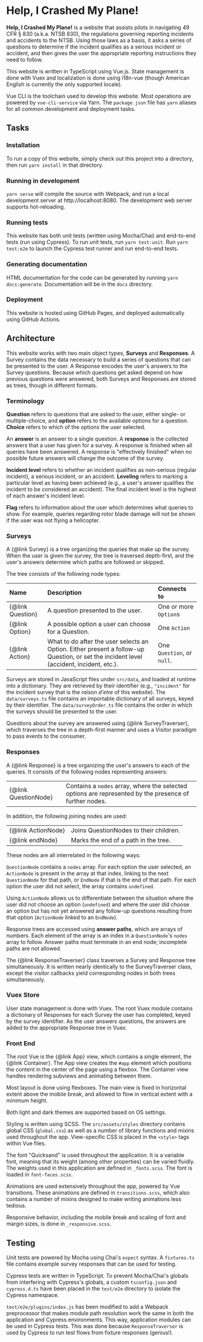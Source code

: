 # Help, I Crashed My Plane!

**Help, I Crashed My Plane!** is a website that assists pilots in navigating
49 CFR § 830 (a.k.a. NTSB 830), the regulations governing reporting incidents
and accidents to the NTSB. Using those laws as a basis, it asks a series of
questions to determine if the incident qualifies as a serious incident or
accident, and then gives the user the appropriate reporting instructions they
need to follow.

This website is written in TypeScript using Vue.js. State management is done
with Vuex and localization is done using i18n-vue (though American English is
currently the only supported locale).

Vue CLI is the toolchain used to develop this website. Most operations are
powered by `vue-cli-service` via Yarn. The `package.json` file has `yarn`
aliases for all common development and deployment tasks.

## Tasks

### Installation

To run a copy of this website, simply check out this project into a directory,
then run `yarn install` in that directory.

### Running in development

`yarn serve` will compile the source with Webpack, and run a local development
server at http://localhost:8080. The development web server supports
hot-reloading.

### Running tests

This website has both unit tests (written using Mocha/Chai) and end-to-end tests
(run using Cypress). To run unit tests, run `yarn test:unit`. Run
`yarn test:e2e` to launch the Cypress test runner and run end-to-end tests.

### Generating documentation

HTML documentation for the code can be generated by running
`yarn docs:generate`. Documentation will be in the `docs` directory.

### Deployment

This website is hosted using GitHub Pages, and deployed automatically using GitHub Actions.

## Architecture

This website works with two main object types, **Surveys** and **Responses**. A
Survey contains the data necessary to build a series of questions that can be
presented to the user. A Response encodes the user's answers to the Survey
questions. Because which questions get asked depend on how previous questions
were answered, both Surveys and Responses are stored as trees, though in
different formats.

### Terminology

**Question** refers to questions that are asked to the user, either single- or
multiple-choice, and **option** refers to the available options for a question.
**Choice** refers to which of the options the user selected.

An **answer** is an answer to a single question. A **response** is the collected
answers that a user has given for a survey. A response is finished when all
queries have been answered. A response is "effectively finished" when no
possible future answers will change the outcome of the survey.

**Incident level** refers to whether an incident qualifies as non-serious
(regular incident), a serious incident, or an accident. **Leveling** refers to
marking a particular level as having been achieved (e.g., a user's answer
qualifies the incident to be considered an accident). The final incident level
is the highest of each answer's incident level.

**Flag** refers to information about the user which determines what queries
to show. For example, queries regarding rotor blade damage will not be shown
if the user was not flying a helicopter.

### Surveys

A {@link Survey} is a tree organizing the queries that make up the survey. When
the user is given the survey, the tree is traversed depth-first, and the user's
answers determine which paths are followed or skipped.

The tree consists of the following node types:

| Name             | Description                                                                                                                             | Connects to                |
|:-----------------|:----------------------------------------------------------------------------------------------------------------------------------------|:---------------------------|
| {@link Question} | A question presented to the user.                                                                                                       | One or more `Option`s      |
| {@link Option}   | A possible option a user can choose for a Question.                                                                                     | One `Action`               |
| {@link Action}   | What to do after the user selects an Option. Either present a follow-up Question, or set the incident level (accident, incident, etc.). | One `Question`, or `null`. |

Surveys are stored in JavaScript files under `src/data`, and loaded at runtime
into a dictionary. They are retrieved by their identifier (e.g., `"incident"`
for the incident survey that is the _raison d'etre_ of this website). The
`data/surveys.ts` file contains an importable dictionary of all surveys, keyed
by their identifier. The `data/surveyOrder.ts` file contains the order in which
the surveys should be presented to the user.

Questions about the survey are answered using {@link SurveyTraverser}, which
traverses the tree in a depth-first manner and uses a Visitor paradigm to pass
events to the consumer.

### Responses

A {@link Response} is a tree organizing the user's answers to each of the
queries. It consists of the following nodes representing answers:

|                      |                                                                                                        |
|:---------------------|:-------------------------------------------------------------------------------------------------------|
| {@link QuestionNode} | Contains a `nodes` array, where the selected options are represented by the presence of further nodes. |

In addition, the following joining nodes are used:

|                    |                                        |
|:-------------------|:---------------------------------------|
| {@link ActionNode} | Joins QuestionNodes to their children. |
| {@link endNode}    | Marks the end of a path in the tree.   |

These nodes are all interrelated in the following ways:

`QuestionNode` contains a `nodes` array. For each option the user selected, an
`ActionNode` is present in the array at that index, linking to the next
`QuestionNode` for that path, or `EndNode` if that is the end of that path. For
each option the user did not select, the array contains `undefined`.

Using `ActionNode` allows us to differentiate between the situation where the
user did not choose an option (`undefined`) and where the user did choose an
option but has not yet answered any follow-up questions resulting from that
option (`ActionNode` linked to an `EndNode`).

Response trees are accessed using **answer paths**, which are arrays of numbers.
Each element of the array is an index in a `QuestionNode`'s `nodes` array to
follow. Answer paths must terminate in an end node; incomplete paths are not
allowed.

The {@link ResponseTraverser} class traverses a Survey and Response tree
simultaneously. It is written nearly identically to the SurveyTraverser class,
except the visitor callbacks yield corresponding nodes in both trees
simultaneously.

### Vuex Store

User state management is done with Vuex. The root Vuex module contains a
dictionary of Responses for each Survey the user has completed, keyed by the
survey identifier. As the user answers questions, the answers are added to the
appropriate Response tree in Vuex.

### Front End

The root Vue is the {@link App} view, which contains a single element, the
{@link Container}. The App view creates the `#app` element which positions the
content in the center of the page using a flexbox. The Container view handles
rendering subviews and animating between them.

Most layout is done using flexboxes. The main view is fixed in horizontal extent
above the mobile break, and allowed to flow in vertical extent with a minimum
height.

Both light and dark themes are supported based on OS settings.

Styling is written using SCSS. The `src/assets/styles` directory contains global
CSS (`global.css`) as well as a number of library functions and mixins used
throughout the app. View-specific CSS is placed in the `<style>` tags within
Vue files.

The font "Quicksand" is used throughout the application. It is a variable font,
meaning that its weight (among other properties) can be varied fluidly. The
weights used in this application are defined in `_fonts.scss`. The font is
loaded in `font-faces.scss`.

Animations are used extensively throughout the app, powered by Vue transitions.
These animations are defined in `transitions.scss`, which also contains a number
of mixins designed to make writing animations less tedious.

Responsive behavior, including the mobile break and scaling of font and margin
sizes, is done in `_responsive.scss`. 

## Testing

Unit tests are powered by Mocha using Chai's `expect` syntax. A `fixtures.ts`
file contains example survey responses that can be used for testing.

Cypress tests are written in TypeScript. To prevent Mocha/Chai's globals from
interfering with Cypress's globals, a custom `tsconfig.json` and `cypress.d.ts`
have been placed in the `test/e2e` directory to isolate the Cypress namespace.

`test/e2e/plugins/index.js` has been modified to add a Webpack preprocessor that
makes module path resolution work the same in both the application and Cypress
environments. This way, application modules can be used in Cypress tests. This
was done because `ResponseTraverser` is used by Cypress to run test flows from
fixture responses (genius!).
